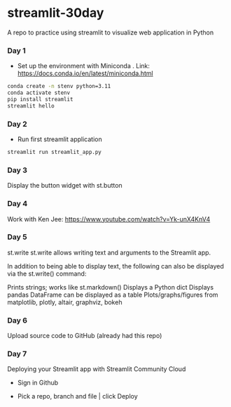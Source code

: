 # streamlit-30day
A repo to practice using streamlit to visualize web application in Python 

### Day 1
- Set up the environment with Miniconda . Link: https://docs.conda.io/en/latest/miniconda.html

```bash
conda create -n stenv python=3.11
conda activate stenv
pip install streamlit
streamlit hello
```

### Day 2
- Run first streamlit application
```bash
streamlit run streamlit_app.py
```
### Day 3
Display the button widget with st.button

### Day 4
Work with Ken Jee: https://www.youtube.com/watch?v=Yk-unX4KnV4
### Day 5
st.write
st.write allows writing text and arguments to the Streamlit app.

In addition to being able to display text, the following can also be displayed via the st.write() command:

Prints strings; works like st.markdown()
Displays a Python dict
Displays pandas DataFrame can be displayed as a table
Plots/graphs/figures from matplotlib, plotly, altair, graphviz, bokeh

### Day 6
Upload source code to GitHub (already had this repo)
### Day 7
Deploying your Streamlit app with Streamlit Community Cloud
- Sign in Github

- Pick a repo, branch and file | click Deploy